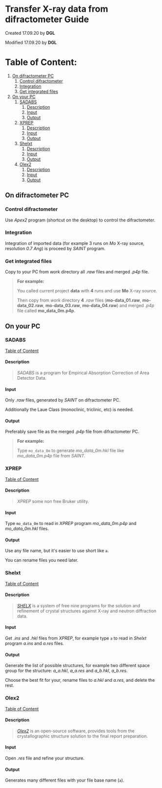 # Transfer X-ray data from difractometer Guide #

Created 17.09.20 by **DGL**

Modified 17.09.20 by **DGL**


# Table of Content:

<!-- vim-markdown-toc GFM -->

1. [On difractometer PC](#on-difractometer-pc)
	1. [Control difractometer](#control-difractometer)
	1. [Integration](#integration)
	1. [Get integrated files](#get-integrated-files)
1. [On your PC](#on-your-pc)
	1. [SADABS](#sadabs)
		1. [Description](#description)
		1. [Input](#input)
		1. [Output](#output)
	1. [XPREP](#xprep)
		1. [Description](#description-1)
		1. [Input](#input-1)
		1. [Output](#output-1)
	1. [Shelxt](#shelxt)
		1. [Description](#description-2)
		1. [Input](#input-2)
		1. [Output](#output-2)
	1. [Olex2](#olex2)
		1. [Description](#description-3)
		1. [Input](#input-3)
		1. [Output](#output-3)

<!-- vim-markdown-toc -->


## On difractometer PC ##

### Control difractometer ###

Use *Apex2* program (shortcut on the desktop) to control the difractometer.

### Integration ###

Integration of imported data (for example 3 runs on *Mo* X-ray source, resolution *0.7 Ang*) is
proceed by *SAINT* program.

### Get integrated files ###

Copy to your PC from *work* directory all *.raw* files and merged *.p4p* file.

> **For example:**
>
> You called current project **data** with **4** runs and use **Mo** X-ray source.
>
> Then copy from *work* directory **4** *.raw* files (**mo-data_01.raw**, **mo-data_02.raw**, **mo-data_03.raw**, **mo-data_04.raw**) and merged *.p4p* file called **mo_data_0m.p4p**.



## On your PC ##

### SADABS ###
[Table of Content](#table-of-content)

#### Description ####

> *SADABS* is a program for Empirical Absorption Correction of Area Detector Data.


#### Input ####

Only *.raw* files, generated by *SAINT* on difractometer PC.

Additionally the Laue Class (monoclinic, triclinic, etc) is needed.


#### Output ####

Preferably save file as the merged *.p4p* file from difractometer PC.

> **For example:**
> 
> Type `mo_data_0m` to generate *mo_data_0m.hkl* file like *mo_data_0m.p4p* file from *SAINT*.



### XPREP ###
[Table of Content](#table-of-content)

#### Description ####
> *XPREP* some non free Bruker utility.


#### Input ####

Type `mo_data_0m` to read in *XPREP* program *mo_data_0m.p4p* and *mo_data_0m.hkl* files.


#### Output ####

Use any file name, but it's easier to use short like `a`.

You can rename files you need later.



### Shelxt ###
[Table of Content](#table-of-content)

#### Description ####
> [*SHELX*](http://shelx.uni-goettingen.de/shelxt_keywords.php) is a system of free nine programs for the solution and refinement of crystal structures against X-ray and neutron diffraction data.


#### Input ####

Get *.ins* and *.hkl* files from *XPREP*, for example type `a` to read in *Shelxt* program *a.ins* and *a.res* files.


#### Output ####

Generate the list of possible structures, for example two different space group for the structure: *a_a.hkl*, *a_a.res* and *a_b.hkl*, *a_b.res*.

Choose the best fit for your, rename files to *a.hkl* and *a.res*, and delete the rest.



### Olex2 ###
[Table of Content](#table-of-content)

#### Description ####
> [*Olex2*](https://www.olexsys.org/) is an open-source software, provides tools from the crystallographic structure solution to
> the final report preparation.


#### Input ####

Open *.res* file and refine your structure.


#### Output ####
Generates many different files with your file base name (`a`).
